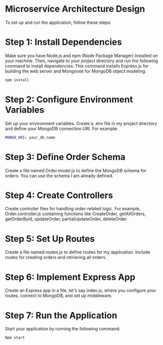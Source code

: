 # Microservice Architecture Design

To set up and run the application, follow these steps:

# Step 1: Install Dependencies

Make sure you have Node.js and npm (Node Package Manager) installed on your machine. Then, navigate to your project directory and run the following command to install dependencies:
This command installs Express.js for building the web server and Mongoose for MongoDB object modeling.

```bash
npm install
```

# Step 2: Configure Environment Variables

Set up your environment variables. Create a .env file in my project directory and define your MongoDB connection URI. For example:

```bash
MONGO_URI= your_db_name
```

# Step 3: Define Order Schema

Create a file named Order.model.js to define the MongoDB schema for orders. You can use the schema I am already defined.

# Step 4: Create Controllers

Create controller files for handling order-related logic. For example, Order.controller.js containing functions like CreateOrder, getAllOrders, getOrderById, updateOrder, partialUpdateOrder, deleteOrder

# Step 5: Set Up Routes

Create a file named routes.js to define routes for my application. Include routes for creating orders and retrieving all orders.

# Step 6: Implement Express App

Create an Express app in a file, let's say index.js, where you configure your routes, connect to MongoDB, and set up middleware.

# Step 7: Run the Application

Start your application by running the following command:

```bash
Npm start
```
